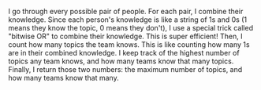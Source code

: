 I go through every possible pair of people.
For each pair, I combine their knowledge. Since each person's knowledge is like a string of 1s and 0s (1 means they know the topic, 0 means they don't), I use a special trick called "bitwise OR" to combine their knowledge. This is super efficient!
Then, I count how many topics the team knows. This is like counting how many 1s are in their combined knowledge.
I keep track of the highest number of topics any team knows, and how many teams know that many topics.
Finally, I return those two numbers: the maximum number of topics, and how many teams know that many.